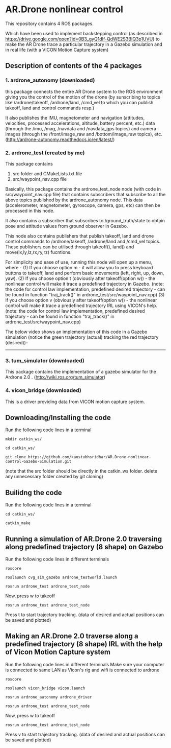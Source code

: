 # AR.Drone nonlinear control 
This repository contains 4 ROS packages. 

Which have been used to implement backstepping control (as described in https://drive.google.com/open?id=0B3_gyQ1dIf-QdWE2S3BIQ3p1UVU) to make the AR Drone trace a particular trajectory in a Gazebo simulation and in real life (with a VICON Motion Capture system)

## Description of contents of the 4 packages
### 1. ardrone_autonomy (downloaded)

this package connects the entire AR Drone system to the ROS environment giving you the control of the motion of the drone (by sunscribing to topics like /ardrone/takeoff, /ardrone/land, /cmd_vel to which you can publish takeoff, land and control commands resp.)

It also publishes the IMU, magnetometer and navigation (attitudes, velocities, processed accelerations, altitude, battery percent, etc.) data (through the /imu, /mag, /navdata and /navdata_gps topics) and camera images (through the /front/image_raw and /bottom/image_raw topics), etc. (http://ardrone-autonomy.readthedocs.io/en/latest/)

### 2. ardrone_test (created by me)

This package contains
1) src folder and CMakeLists.txt file
2) src/waypoint_nav.cpp file

Basically, this package contains the ardrone_test_node node (with code in src/waypoint_nav.cpp file) that contains subscribers that subscribe to all the above topics published by the ardrone_autonomy node. This data (accelerometer, magnetometer, gyroscope, camera, gps, etc) can then be processed in this node. 

It also contains a subscriber that subscribes to /ground_truth/state to obtain pose and attitude values from ground observer in Gazebo.

This node also contains publishers that publish takeoff, land and drone control commands to /ardrone/takeoff, /ardrone/land and /cmd_vel topics. These publishers can be utilised through takeoff(), land() and move(lx,ly,lz,rx,ry,rz) fucntions. 

For simplicity and ease of use, running this node will open up a menu, where - 
(1) If you choose option m - it will allow you to press keyboard buttons to takeoff, land and perform basic movements (left, right, up, down, yaw). 
(2) If you choose option t (obviously after takeoff(option w)) - the nonlinear control will make it trace a predefined trajectory in Gazebo. (note: the code for control law implementation, predefined desired trajectory - can be found in function "traj_track()" in ardrone_test/src/waypoint_nav.cpp)
(3) If you choose option v (obviously after takeoff(option w)) - the nonlinear control will make it trace a predefined trajectory IRL using VICON's help. (note: the code for control law implementation, predefined desired trajectory - can be found in function "traj_track()" in ardrone_test/src/waypoint_nav.cpp)

The below video shows an implementation of this code in a Gazebo simulation (notice the green trajectory (actual) tracking the red trajectory (desired))- 

---------------------------------------------------------------------

### 3. tum_simulator (downloaded)

This package contains the implementation of a gazebo simulator for the Ardrone 2.0 . (http://wiki.ros.org/tum_simulator)

### 4. vicon_bridge (downloaded)

This is a driver providing data from VICON motion capture system.

## Downloading/Installing the code
Run the following code lines in a terminal
```
mkdir catkin_ws/
```
```
cd catkin_ws/
```
```
git clone https://github.com/kaustubhsridhar/AR.Drone-nonlinear-control-Gazebo-Simulation.git
```
(note that the src folder should be directly in the catkin_ws folder. delete any unnecessary folder created by git cloning)

## Builidng the code 
Run the following code lines in a terminal
```
cd catkin_ws/
```
```
catkin_make
```
## Running a simulation of AR.Drone 2.0 traversing along predefined trajectory (8 shape) on Gazebo
Run the following code lines in different terminals

```
roscore
```
```
roslaunch cvg_sim_gazebo ardrone_testworld.launch
```
```
rosrun ardrone_test ardrone_test_node
```
Now, press w to takeoff
```
rosrun ardrone_test ardrone_test_node
```
Press t to start trajectory tracking. (data of desired and actual positions can be saved and plotted)

## Making an AR.Drone 2.0 traverse along a predefined trajectory (8 shape) IRL with the help of Vicon Motion Capture system
Run the following code lines in different terminals
Make sure your computer is connected to same LAN as Vicon's rig and wifi is connected to ardrone

```
roscore
```
```
roslaunch vicon_bridge vicon.launch
```
```
rosrun ardrone_autonomy ardrone_driver
```
```
rosrun ardrone_test ardrone_test_node
```
Now, press w to takeoff
```
rosrun ardrone_test ardrone_test_node
```
Press v to start trajectory tracking. (data of desired and actual positions can be saved and plotted)
